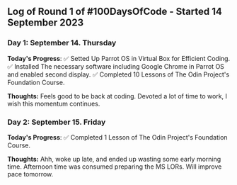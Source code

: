 
## Log of Round 1 of #100DaysOfCode - Started 14 September 2023

### Day 1: September 14. Thursday

**Today's Progress**:
✅ Setted Up Parrot OS in Virtual Box for Efficient Coding.
✅ Installed The necessary software including Google Chrome in Parrot OS and enabled second display.
✅ Completed 10 Lessons of The Odin Project's Foundation Course.

**Thoughts:** Feels good to be back at coding. Devoted a lot of time to work, I wish this momentum continues.

### Day 2: September 15. Friday

**Today's Progress**:
✅ Completed 1 Lesson of The Odin Project's Foundation Course.

**Thoughts:** Ahh, woke up late, and ended up wasting some early morning time. Afternoon time was consumed preparing the MS LORs. Will improve pace tomorrow.
